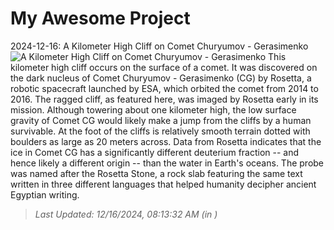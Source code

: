 # My Awesome Project

<!-- APOD Start -->
2024-12-16: A Kilometer High Cliff on Comet Churyumov - Gerasimenko
![A Kilometer High Cliff on Comet Churyumov - Gerasimenko](https://apod.nasa.gov/apod/image/2412/CometCliffs_Rosetta_960.jpg)
This kilometer high cliff occurs on the surface of a comet.  It was discovered on the dark nucleus of Comet Churyumov - Gerasimenko (CG) by Rosetta, a robotic spacecraft launched by ESA, which orbited the comet from 2014 to 2016.  The ragged cliff, as featured here, was imaged by Rosetta early in its mission. Although towering about one kilometer high, the low surface gravity of Comet CG would likely make a jump from the cliffs by a human survivable.  At the foot of the cliffs is relatively smooth terrain dotted with boulders as large as 20 meters across. Data from Rosetta indicates that the ice in Comet CG has a significantly different deuterium fraction -- and hence likely a different origin -- than the water in Earth's oceans.  The probe was named after the Rosetta Stone, a rock slab featuring the same text written in three different languages that helped humanity decipher ancient Egyptian writing.
> _Last Updated: 12/16/2024, 08:13:32 AM (in )_
<!-- APOD End -->
